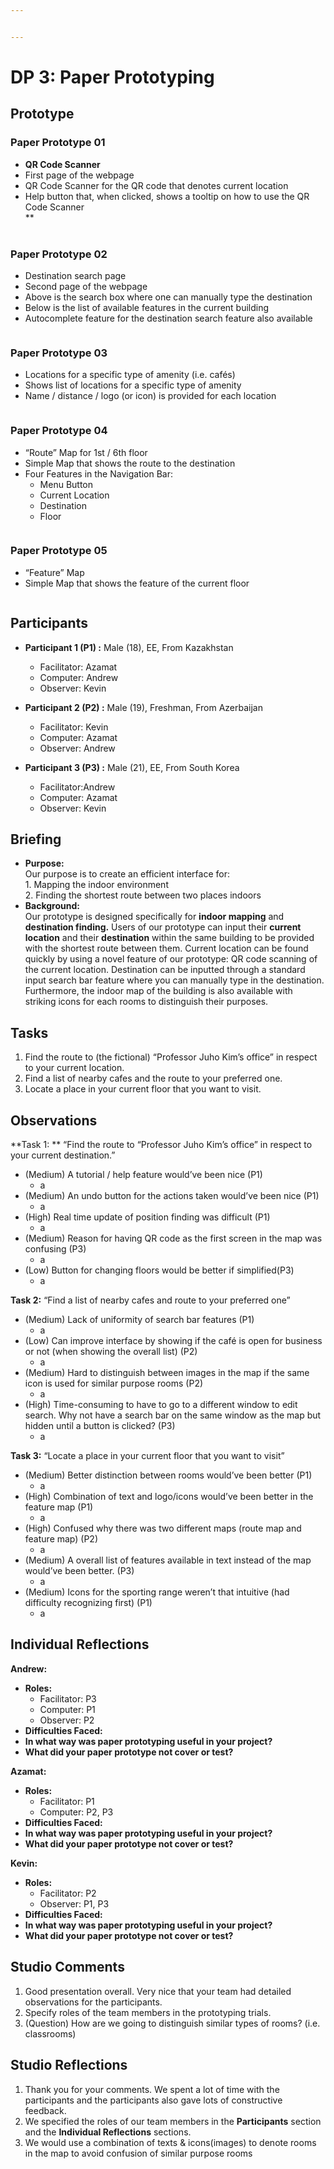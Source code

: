 ```yaml
---


---
```


<h1 id="dp-3-paper-prototyping">DP 3: Paper Prototyping</h1>
<h2 id="prototype">Prototype</h2>
<h3 id="paper-prototype-01">Paper Prototype 01</h3>
<ul>
<li><strong>QR Code Scanner</strong></li>
<li>First page of the webpage</li>
<li>QR Code Scanner for the QR code that denotes current location</li>
<li>Help button that, when clicked, shows a tooltip on how to use the QR Code Scanner<br>
<img src="https://lh4.googleusercontent.com/xMDUoPwfoWlQbPL_bJJxsNpiJI7ACls2-_WawAUIZRKPBaKm5WOPIN9ELTYRbwvGSFpuYEjygLnf8P6cQq_YHmqM6nnSRuznAdZQn3HWBhOMm8v4QAxke_fCFmXzgW3U4jxwzGcOHZs" alt="">**<br>
<strong><img src="https://lh6.googleusercontent.com/MIkrHKueJL2a5FDAH9-ttJoN0wySre3XjwRCX9YTfKAkuFrevxz-hSffRGcxf9c5xCqEzjvFKAcA8xGP3mg7V3QW2JgMApd62Mtc_DezrvLOA13_ijJ6JOElFaTXabNehzYPdktPyqw" alt=""></strong></li>
</ul>
<h3 id="paper-prototype-02">Paper Prototype 02</h3>
<ul>
<li>Destination search page</li>
<li>Second page of the webpage</li>
<li>Above is the search box where one can manually type the destination</li>
<li>Below is the list of available features in the current building</li>
<li>Autocomplete feature for the destination search feature also available</li>
</ul>
<p><strong><img src="https://lh5.googleusercontent.com/NU0NIHyaqpeCnWMZyQSTYYb-2S2uclc0mZdX-Xixp1s-NC6aOKhPtfAcyiMHdpZP7nDNdKxE2gRcxBD30qvx2eMYr1n2ptZEJA-9ursuVhV6vuENpptJPY3BsbzUB6nlqGgPiIo4sMg" alt=""></strong><br>
<strong><img src="https://lh6.googleusercontent.com/fl_uIsbbyFy31eXt1mgPBZa34I4pBaDH-Yg5x7Xl6BtzO5naafKHfQ7BbJx0d_TgGE1pokoQa1G_G_gdNSbXGu_tAA1YM_9AVp43jiN9L6rjraqfLFZYQWc9k6tuZCryO05mJfz5XWc" alt=""></strong></p>
<h3 id="paper-prototype-03">Paper Prototype 03</h3>
<ul>
<li>Locations for a specific type of amenity (i.e. cafés)</li>
<li>Shows list of locations for a specific type of amenity</li>
<li>Name / distance / logo (or icon) is provided for each location</li>
</ul>
<p><strong><img src="https://lh3.googleusercontent.com/28gWBrYxMcg30UB4ZoI0_p_RsRuMxixoA2Cx2Ia5ZnvwpDbWZZ3H0qqY1tWTL4yELHiE1mPomo_g55OUQMoPpoWwlsQedWKVuoxqlGDWMvUvJf7o5xIrg0I6-COi_Qs8h94uWMHdZYU" alt=""></strong></p>
<h3 id="paper-prototype-04">Paper Prototype 04</h3>
<ul>
<li>“Route” Map for 1st / 6th floor</li>
<li>Simple Map that shows the route to the destination</li>
<li>Four Features in the Navigation Bar:
<ul>
<li>Menu Button</li>
<li>Current Location</li>
<li>Destination</li>
<li>Floor</li>
</ul>
</li>
</ul>
<p><strong><img src="https://lh3.googleusercontent.com/Lx96W39pyDIM_piAZbtK926AO4RCH9WnqpJ8LOyXXm2hDTM1niPUg8Fxn2w-fUQVnPgF4vJd0xHeqKH4oLqtItKLR3HYUouayRCev1d8X4_0_Zt-BDIxXQp7rEnITRDZEMb1x3Xe0D4" alt=""></strong><br>
<strong><img src="https://lh3.googleusercontent.com/jgsqeTd5kmsIWWdHCYIV7RFH7NScR-tJCZWPgK8PfVc25QN9V8-Vyirr4mVmpigj4CcRxVuFv5rgfc1l1Gea9FZBALPXELvBWAAx6vPYwLVaoV5VPdhwBCqWIw-oU7rDvPonMoaKBWo" alt=""></strong></p>
<h3 id="paper-prototype-05">Paper Prototype 05</h3>
<ul>
<li>“Feature” Map</li>
<li>Simple Map that shows the feature of the current floor</li>
</ul>
<p><strong><img src="https://lh6.googleusercontent.com/P6ZoPgr63SoZvx_kLjVb9QY1RIfncqcEJsSzpGPQukrOaVSXdyvuKue1--ri-SSoTjVMp0CuHdvEQLB_QendxxsZEE9mMYCvIXHafWEjGnZB226RMfiX3I5j5PQ6BWQb66GJ-USZkN8" alt=""></strong></p>
<h2 id="participants">Participants</h2>
<ul>
<li>
<p><strong>Participant 1 (P1) :</strong> Male (18), EE, From Kazakhstan</p>
<ul>
<li>Facilitator: Azamat</li>
<li>Computer: Andrew</li>
<li>Observer: Kevin</li>
</ul>
</li>
<li>
<p><strong>Participant 2 (P2) :</strong> Male (19), Freshman, From Azerbaijan</p>
<ul>
<li>Facilitator: Kevin</li>
<li>Computer: Azamat</li>
<li>Observer: Andrew</li>
</ul>
</li>
<li>
<p><strong>Participant 3 (P3) :</strong> Male (21), EE, From South Korea</p>
<ul>
<li>Facilitator:Andrew</li>
<li>Computer: Azamat</li>
<li>Observer: Kevin</li>
</ul>
</li>
</ul>
<h2 id="briefing">Briefing</h2>
<ul>
<li><strong>Purpose:</strong><br>
Our purpose is to create an efficient interface for:<br>
1.  Mapping the indoor environment<br>
2.  Finding the shortest route between two places indoors</li>
<li><strong>Background:</strong><br>
Our prototype is designed specifically for <strong>indoor mapping</strong> and <strong>destination finding.</strong> Users of our prototype can input their <strong>current location</strong> and their <strong>destination</strong> within the same building to be provided with the shortest route between them. Current location can be found quickly by using a novel feature of our prototype: QR code scanning of the current location. Destination can be inputted through a standard input search bar feature where you can manually type in the destination.  Furthermore, the indoor map of the building is also available with striking icons for each rooms to distinguish their purposes.</li>
</ul>
<h2 id="tasks">Tasks</h2>
<ol>
<li>Find the route to (the fictional) “Professor Juho Kim’s office” in respect to your current location.</li>
<li>Find a list of nearby cafes and the route to your preferred one.</li>
<li>Locate a place in your current floor that you want to visit.</li>
</ol>
<h2 id="observations">Observations</h2>
<p>**Task 1: ** “Find the route to “Professor Juho Kim’s office” in respect to your current destination.”</p>
<ul>
<li>(Medium) A tutorial / help feature would’ve been nice (P1)
<ul>
<li>a</li>
</ul>
</li>
<li>(Medium) An undo button for the actions taken would’ve been nice (P1)
<ul>
<li>a</li>
</ul>
</li>
<li>(High) Real time update of position finding was difficult (P1)
<ul>
<li>a</li>
</ul>
</li>
<li>(Medium) Reason for having QR code as the first screen in the map was confusing (P3)
<ul>
<li>a</li>
</ul>
</li>
<li>(Low) Button for changing floors would be better if simplified(P3)
<ul>
<li>a</li>
</ul>
</li>
</ul>
<p><strong>Task 2:</strong> “Find a list of nearby cafes and route to your preferred one”</p>
<ul>
<li>(Medium) Lack of uniformity of search bar features (P1)
<ul>
<li>a</li>
</ul>
</li>
<li>(Low) Can improve interface by showing if the café is open for business or not (when showing the overall list) (P2)
<ul>
<li>a</li>
</ul>
</li>
<li>(Medium) Hard to distinguish between images in the map if the same icon is used for similar purpose rooms (P2)
<ul>
<li>a</li>
</ul>
</li>
<li>(High) Time-consuming to have to go to a different window to edit search. Why not have a search bar on the same window as the map but hidden until a button is clicked? (P3)
<ul>
<li>a</li>
</ul>
</li>
</ul>
<p><strong>Task 3:</strong> “Locate a place in your current floor that you want to visit”</p>
<ul>
<li>(Medium) Better distinction between rooms would’ve been better (P1)
<ul>
<li>a</li>
</ul>
</li>
<li>(High) Combination of text and logo/icons would’ve been better in the feature map (P1)
<ul>
<li>a</li>
</ul>
</li>
<li>(High) Confused why there was two different maps (route map and feature map) (P2)
<ul>
<li>a</li>
</ul>
</li>
<li>(Medium) A overall list of features available in text instead of the map would’ve been better. (P3)
<ul>
<li>a</li>
</ul>
</li>
<li>(Medium) Icons for the sporting range weren’t that intuitive (had difficulty recognizing first) (P1)
<ul>
<li>a</li>
</ul>
</li>
</ul>
<h2 id="individual-reflections">Individual Reflections</h2>
<p><strong>Andrew:</strong></p>
<ul>
<li><strong>Roles:</strong>
<ul>
<li>Facilitator: P3</li>
<li>Computer: P1</li>
<li>Observer: P2</li>
</ul>
</li>
<li><strong>Difficulties Faced:</strong></li>
<li><strong>In what way was paper prototyping useful in your project?</strong></li>
<li><strong>What did your paper prototype not cover or test?</strong></li>
</ul>
<p><strong>Azamat:</strong></p>
<ul>
<li><strong>Roles:</strong>
<ul>
<li>Facilitator: P1</li>
<li>Computer: P2, P3</li>
</ul>
</li>
<li><strong>Difficulties Faced:</strong></li>
<li><strong>In what way was paper prototyping useful in your project?</strong></li>
<li><strong>What did your paper prototype not cover or test?</strong></li>
</ul>
<p><strong>Kevin:</strong></p>
<ul>
<li><strong>Roles:</strong>
<ul>
<li>Facilitator: P2</li>
<li>Observer: P1, P3</li>
</ul>
</li>
<li><strong>Difficulties Faced:</strong></li>
<li><strong>In what way was paper prototyping useful in your project?</strong></li>
<li><strong>What did your paper prototype not cover or test?</strong></li>
</ul>
<h2 id="studio-comments">Studio Comments</h2>
<ol>
<li>Good presentation overall. Very nice that your team had detailed observations for the participants.</li>
<li>Specify roles of the team members in the prototyping trials.</li>
<li>(Question) How are we going to distinguish similar types of rooms? (i.e. classrooms)</li>
</ol>
<h2 id="studio-reflections">Studio Reflections</h2>
<ol>
<li>Thank you for your comments. We spent a lot of time with the participants and the participants also gave lots of constructive feedback.</li>
<li>We specified the roles of our team members in the <strong>Participants</strong> section and the <strong>Individual Reflections</strong> sections.</li>
<li>We would use a combination of texts &amp; icons(images) to denote rooms in the map to avoid confusion of similar purpose rooms</li>
</ol>


